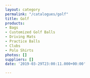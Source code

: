 ```yaml
---
layout: category
permalink: "/catalogues/golf"
title: Golf
products:
- Bags
- Customized Golf Balls
- Driving Mats
- Practice Balls
- Clubs
- Polo Shirts
photos: []
suppliers: []
date: '2019-03-29T23:00:11.000+00:00'

---
```

